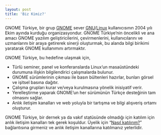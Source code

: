 ```yaml
---
layout: post
title: 'Biz Kimiz?'
---
```


GNOME Türkiye, bir grup [GNOME](https://www.gnome.org/) sever [GNU](https://www.gnu.org/)/[Linux](https://www.kernel.org/) kullanıcısının 2004 yılı Ekim ayında kurduğu organizasyondur. GNOME Türkiye’nin öncelikli ve ana amacı GNOME yazılım geliştiricilerini, çevirmenlerini, kullanıcılarını ve uzmanlarını bir araya getirerek sinerji oluşturmak, bu alanda bilgi birikimi yaratarak GNOME kullanımını artırmaktır.

GNOME Türkiye, bu hedefine ulaşmak için,

* Türlü seminer, panel ve konferanslarda Linux’un masaüstündeki durumuna ilişkin bilgilendirici çalışmalarda bulunur.
* GNOME sürümlerinin çıkması ile basın bültenleri hazırlar, bunları görsel ve işitsel basına dağıtır.
* Çalışma grupları kurar ve/veya kurulmasına yönelik inisiyatif verir.
* Yerelleştirme yaparak GNOME’un her sürümünün Türkçe desteğinin tam olmasını sağlar.
* Anlık iletişim kanalları ve web yoluyla bir tartışma ve bilgi alışveriş ortamı oluşturur.

GNOME Türkiye, bir dernek ya da vakıf statüsünde olmadığı için katılım için anlık iletişim kanalları tek gerek koşuldur. Üyelik için “[Nasıl katılırım?](/cevirilere-nasil-katilirim)” bağlantısına girmeniz ve anlık iletişim kanallarına katılmanız yeterlidir.
